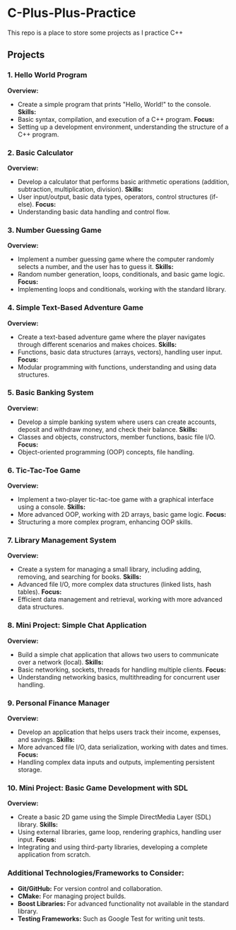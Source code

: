 # C-Plus-Plus-Practice
This repo is a place to store some projects as I practice C++

## Projects
### 1. Hello World Program
**Overview:**
- Create a simple program that prints "Hello, World!" to the console.
**Skills:**
- Basic syntax, compilation, and execution of a C++ program.
**Focus:**
- Setting up a development environment, understanding the structure of a C++ program.

### 2. Basic Calculator
**Overview:**
- Develop a calculator that performs basic arithmetic operations (addition, subtraction, multiplication, division).
**Skills:**
- User input/output, basic data types, operators, control structures (if-else).
**Focus:**
- Understanding basic data handling and control flow.

### 3. Number Guessing Game
**Overview:**
- Implement a number guessing game where the computer randomly selects a number, and the user has to guess it.
**Skills:**
- Random number generation, loops, conditionals, and basic game logic.
**Focus:**
- Implementing loops and conditionals, working with the standard library.

### 4. Simple Text-Based Adventure Game
**Overview:**
- Create a text-based adventure game where the player navigates through different scenarios and makes choices.
**Skills:**
- Functions, basic data structures (arrays, vectors), handling user input.
**Focus:**
- Modular programming with functions, understanding and using data structures.

### 5. Basic Banking System
**Overview:**
- Develop a simple banking system where users can create accounts, deposit and withdraw money, and check their balance.
**Skills:**
- Classes and objects, constructors, member functions, basic file I/O.
**Focus:**
- Object-oriented programming (OOP) concepts, file handling.

### 6. Tic-Tac-Toe Game
**Overview:**
- Implement a two-player tic-tac-toe game with a graphical interface using a console.
**Skills:**
- More advanced OOP, working with 2D arrays, basic game logic.
**Focus:**
- Structuring a more complex program, enhancing OOP skills.

### 7. Library Management System
**Overview:**
- Create a system for managing a small library, including adding, removing, and searching for books.
**Skills:**
- Advanced file I/O, more complex data structures (linked lists, hash tables).
**Focus:**
- Efficient data management and retrieval, working with more advanced data structures.

### 8. Mini Project: Simple Chat Application
**Overview:**
- Build a simple chat application that allows two users to communicate over a network (local).
**Skills:**
- Basic networking, sockets, threads for handling multiple clients.
**Focus:**
- Understanding networking basics, multithreading for concurrent user handling.

### 9. Personal Finance Manager
**Overview:**
- Develop an application that helps users track their income, expenses, and savings.
**Skills:**
- More advanced file I/O, data serialization, working with dates and times.
**Focus:**
- Handling complex data inputs and outputs, implementing persistent storage.

### 10. Mini Project: Basic Game Development with SDL
**Overview:**
- Create a basic 2D game using the Simple DirectMedia Layer (SDL) library.
**Skills:**
- Using external libraries, game loop, rendering graphics, handling user input.
**Focus:**
- Integrating and using third-party libraries, developing a complete application from scratch.

### Additional Technologies/Frameworks to Consider:
- **Git/GitHub:** For version control and collaboration.
- **CMake:** For managing project builds.
- **Boost Libraries:** For advanced functionality not available in the standard library.
- **Testing Frameworks:** Such as Google Test for writing unit tests.

